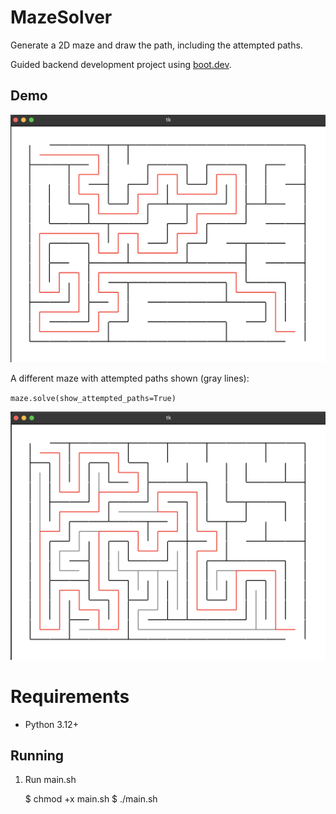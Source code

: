 # MazeSolver
Generate a 2D maze and draw the path, including the attempted paths.

Guided backend development project using [boot.dev](https://www.boot.dev/lessons/fb0967e1-a304-4110-8bf3-41071d99af0c).

## Demo

![Maze solved](/maze.png)

A different maze with attempted paths shown (gray lines):

`maze.solve(show_attempted_paths=True)`

![Maze solved](/maze_alternate_paths.png)


# Requirements

- Python 3.12+

## Running

1. Run main.sh

    $ chmod +x main.sh
    $ ./main.sh




